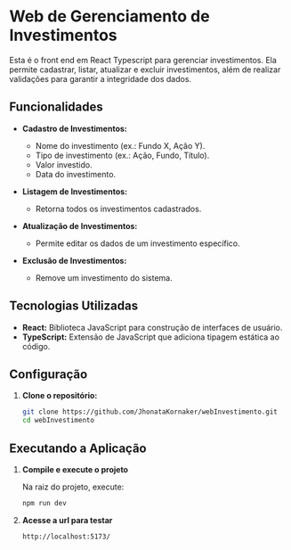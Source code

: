 # Web de Gerenciamento de Investimentos

Esta é o front end em React Typescript para gerenciar investimentos. Ela permite cadastrar, listar, atualizar e excluir investimentos, além de realizar validações para garantir a integridade dos dados.

## Funcionalidades

- **Cadastro de Investimentos:**
    - Nome do investimento (ex.: Fundo X, Ação Y).
    - Tipo de investimento (ex.: Ação, Fundo, Título).
    - Valor investido.
    - Data do investimento.

- **Listagem de Investimentos:**
    - Retorna todos os investimentos cadastrados.

- **Atualização de Investimentos:**
    - Permite editar os dados de um investimento específico.

- **Exclusão de Investimentos:**
    - Remove um investimento do sistema.

## Tecnologias Utilizadas

- **React:** Biblioteca JavaScript para construção de interfaces de usuário.
- **TypeScript:** Extensão de JavaScript que adiciona tipagem estática ao código.

## Configuração

1. **Clone o repositório:**

   ```bash
   git clone https://github.com/JhonataKornaker/webInvestimento.git
   cd webInvestimento
   
## Executando a Aplicação

1. **Compile e execute o projeto**

    Na raiz do projeto, execute:

    ```bash
   npm run dev
   
2. **Acesse a url para testar**

    ```bash
   http://localhost:5173/